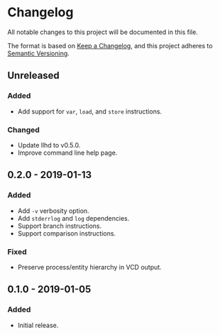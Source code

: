# Changelog
All notable changes to this project will be documented in this file.

The format is based on [Keep a Changelog](https://keepachangelog.com/en/1.0.0/), and this project adheres to [Semantic Versioning](https://semver.org/spec/v2.0.0.html).

## Unreleased
### Added
- Add support for `var`, `load`, and `store` instructions.

### Changed
- Update llhd to v0.5.0.
- Improve command line help page.

## 0.2.0 - 2019-01-13
### Added
- Add `-v` verbosity option.
- Add `stderrlog` and `log` dependencies.
- Support branch instructions.
- Support comparison instructions.

### Fixed
- Preserve process/entity hierarchy in VCD output.

## 0.1.0 - 2019-01-05
### Added
- Initial release.
